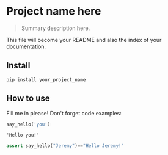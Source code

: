 
# Project name here
> Summary description here.


This file will become your README and also the index of your documentation.

## Install

`pip install your_project_name`

## How to use

Fill me in please! Don't forget code examples:

```python
say_hello('you')
```




    'Hello you!'



```python
assert say_hello("Jeremy")=="Hello Jeremy!"
```
